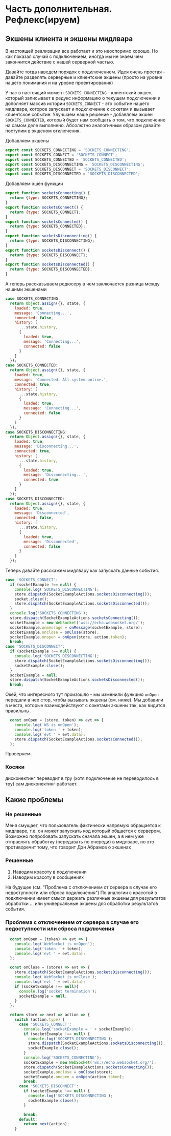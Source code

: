 # Часть дополнительная. Рефлекс(ируем)

## Экшены клиента и экшены мидлвара

В настоящей реализации все работает и это неоспоримо хорошо. Но как показал случай с подключением, иногда мы не знаем чем закончится действие с нашей серверной частью.

Давайте тогда наведем порядок с подключением.
Идея очень простая - давайте разделять серверные и клиентские экшены (просто на уровне нашего понимания и на уровне проектирования)

У нас в настоящий момент
`SOCKETS_CONNECTING` - клиентский экшен, который записывает в редукс информацию о текущем подключении и дополняет массив истории
`SOCKETS_CONNECT` - это событие нашего мидлвара, которое запускает и подключение к сокетам и вызывает клиентское событие.
Улучшаем наше решение - добавляем экшен `SOCKETS_CONNECTED`, который будет нам сообщать о том, что подключение на самом деле выполнено.
Абсолютно аналогичным образом давайте поступим в экшеном отключения.

Добавляем экшены
```js
export const SOCKETS_CONNECTING = 'SOCKETS_CONNECTING';
export const SOCKETS_CONNECT = 'SOCKETS_CONNECT';
export const SOCKETS_CONNECTED = 'SOCKETS_CONNECTED';
export const SOCKETS_DISCONNECTING = 'SOCKETS_DISCONNECTING';
export const SOCKETS_DISCONNECT = 'SOCKETS_DISCONNECT';
export const SOCKETS_DISCONNECTED = 'SOCKETS_DISCONNECTED';
```
Добавляем эшен функции

```js
export function socketsConnecting() {
  return {type: SOCKETS_CONNECTING};
}
export function socketsConnect() {
  return {type: SOCKETS_CONNECT};
}
export function socketsConnected() {
  return {type: SOCKETS_CONNECTED};
}
export function socketsDisconnecting() {
  return {type: SOCKETS_DISCONNECTING};
}
export function socketsDisconnect() {
  return {type: SOCKETS_DISCONNECT};
}
export function socketsDisconnected() {
  return {type: SOCKETS_DISCONNECTED};
}
```
А теперь рассказываем редюсеру в чем заключается разница между нашими экшенами

```js
case SOCKETS_CONNECTING:
  return Object.assign({}, state, {
    loaded: true,
    message: 'Connecting...',
    connected: false,
    history: [
      ...state.history,
      {
        loaded: true,
        message: 'Connecting...',
        connected: false
      }
    ]
  });
case SOCKETS_CONNECTED:
  return Object.assign({}, state, {
    loaded: true,
    message: 'Connected. All system online.',
    connected: true,
    history: [
      ...state.history,
      {
        loaded: true,
        message: 'Connecting...',
        connected: false
      }
    ]
  });
case SOCKETS_DISCONNECTING:
  return Object.assign({}, state, {
    loaded: true,
    message: 'Disconnecting...',
    connected: true,
    history: [
      ...state.history,
      {
        loaded: true,
        message: 'Disconnecting...',
        connected: true
      }
    ]
  });
case SOCKETS_DISCONNECTED:
  return Object.assign({}, state, {
    loaded: true,
    message: 'Disconnected',
    connected: false,
    history: [
      ...state.history,
      {
        loaded: true,
        message: 'Disconnected',
        connected: false
      }
    ]
  });
```
Теперь давайте расскажем мидлвару как запускать данные события.

```js
case 'SOCKETS_CONNECT':
  if (socketExample !== null) {
    console.log('SOCKETS_DISCONNECTING');
    store.dispatch(SocketExampleActions.socketsDisconnecting());
    socket.close();
    store.dispatch(SocketExampleActions.socketsDisconnected());
  }
  console.log('SOCKETS_CONNECTING');
  store.dispatch(SocketExampleActions.socketsConnecting());
  socketExample = new WebSocket('wss://echo.websocket.org/');
  socketExample.onmessage = onMessage(socketExample, store);
  socketExample.onclose = onClose(store);
  socketExample.onopen = onOpen(store, action.token);
  break;
case 'SOCKETS_DISCONNECT':
  if (socketExample !== null) {
    console.log('SOCKETS_DISCONNECTING');
    store.dispatch(SocketExampleActions.socketsDisconnecting());
    socketExample.close();
  }
  socketExample = null;
  store.dispatch(SocketExampleActions.socketsDisconnected());
  break;
```

Окей, что интересного тут произошло - мы изменили функцию `onOpen` передали в нее стор, чтобы вызывать экшены (см. ниже). Мы добавили в места, которые взаимодействуют с сокетами экшены так, как видится правильны.

```js
  const onOpen = (store, token) => evt => {
    console.log('WS is onOpen');
    console.log('token ' + token);
    console.log('evt ' + evt.data);
    store.dispatch(SocketExampleActions.socketsConnected());
  };
```
Проверяем.


### Косяки
дисконектинг переводит в тру (хотя подключение не переводилось в тру)
сам дисконектинг работает.




## Какие проблемы

### Не решенные
Меня смущает, что пользователь фактически напрямую обращается к мидлваре, т.е. он может запускать код который общается с сервером. Возможно попробовать запускать сначала экшен, а в нем уже отправлять обработку (передавать по очереди) в мидлваре, но это противоречит тому, что говорит Дэн Абрамов о экшенах

### Решенные
1. Наводим красоту в подключении
2. Наводим красоту в сообщениях

На будущее (см. "Проблема с отключением от сервера в случае его недоступности или сброса подключения")
По аналогии с красотой в подключении имеет смысл держать различные экшены для результатов обработки ... или универсальные экшены для обработки результатов события.


### Проблема с отключением от сервера в случае его недоступности или сброса подключения



```js
  const onOpen = (token) => evt => {
    console.log('WebSocket is onOpen');
    console.log('token ' + token);
    console.log('evt ' + evt.data);
  };

  const onClose = (store) => evt => {
    store.dispatch(SocketExampleActions.socketsDisconnecting());
    console.log('WebSocket is onClose');
    console.log('evt ' + evt.data);
    if (socketExample !== null){
      console.log('socket termination');
      socketExample = null;
    }
  };

  return store => next => action => {
    switch (action.type) {
      case 'SOCKETS_CONNECT':
        console.log('socketExample = ' + socketExample);
        if (socketExample !== null) {
          console.log('SOCKETS_DISCONNECTING');
          store.dispatch(SocketExampleActions.socketsDisconnecting());
          socketExample.close();
        }
        console.log('SOCKETS_CONNECTING');
        socketExample = new WebSocket('ws://echo.websocket.org/');
        store.dispatch(SocketExampleActions.socketsConnecting());
        socketExample.onclose = onClose(store);
        socketExample.onopen = onOpen(action.token);
        break;
      case 'SOCKETS_DISCONNECT':
        if (socketExample !== null) {
          console.log('SOCKETS_DISCONNECTING');
          socketExample.close();
        }

        break;
      default:
        return next(action);
    }
```

